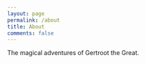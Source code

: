 ```yaml
---
layout: page
permalink: /about
title: About
comments: false
---
```


The magical adventures of Gertroot the Great.

